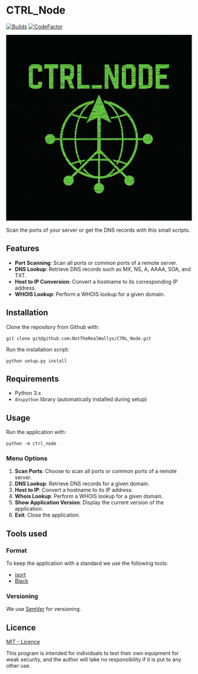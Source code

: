 # CTRL_Node

[![Builds](https://github.com/NotTheRealWallyx/CTRL_Node/actions/workflows/ci_entrypoint.yml/badge.svg)](https://github.com/NotTheRealWallyx/CTRL_Node/actions/workflows/ci_entrypoint.yml) [![CodeFactor](https://www.codefactor.io/repository/github/nottherealwallyx/ctrl_node/badge)](https://www.codefactor.io/repository/github/nottherealwallyx/ctrl_node)

![GitBlend image](assets/images/CTRL_Node.png)

Scan the ports of your server or get the DNS records with this small scripts.

## Features

- **Port Scanning**: Scan all ports or common ports of a remote server.
- **DNS Lookup**: Retrieve DNS records such as MX, NS, A, AAAA, SOA, and TXT.
- **Host to IP Conversion**: Convert a hostname to its corresponding IP address.
- **WHOIS Lookup**: Perform a WHOIS lookup for a given domain.

## Installation

Clone the repository from Github with:

```shell
git clone git@github.com:NotTheRealWallyx/CTRL_Node.git
```

Run the installation script:

```shell
python setup.py install
```

## Requirements

- Python 3.x
- `dnspython` library (automatically installed during setup)

## Usage

Run the application with:

```shell
python -m ctrl_node
```

### Menu Options

1. **Scan Ports**: Choose to scan all ports or common ports of a remote server.
2. **DNS Lookup**: Retrieve DNS records for a given domain.
3. **Host to IP**: Convert a hostname to its IP address.
4. **Whois Lookup**: Perform a WHOIS lookup for a given domain.
5. **Show Application Version**: Display the current version of the application.
6. **Exit**: Close the application.

## Tools used

### Format

To keep the application with a standard we use the following tools:

- [isort](https://timothycrosley.github.io/isort/)
- [Black](https://black.readthedocs.io/en/stable/)

### Versioning

We use [SemVer](http://semver.org/) for versioning.

## Licence

[MIT - Licence](LICENSE)

This program is intended for individuals to test their own equipment for weak security, and the author will take no responsibility if it is put to any other use.
